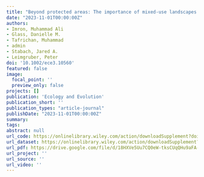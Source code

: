 ```yaml
---
title: "Beyond protected areas: The importance of mixed-use landscapes for the conservation of Sumatran elephants (Elephas maximus sumatranus)"
date: "2023-11-01T00:00:00Z"
authors:
- Imron, Muhammad Ali 
- Glass, Danielle M. 
- Tafrichan, Muhammad 
- admin 
- Stabach, Jared A. 
- Leimgruber, Peter
doi: '10.1002/ece3.10560'
featured: false
image:
  focal_point: ''
  preview_only: false
projects: []
publication: 'Ecology and Evolution'
publication_short: ''
publication_types: "article-journal"
publishDate: "2023-11-01T00:00:00Z"
summary: 
tags: 
abstract: null
url_code: https://onlinelibrary.wiley.com/action/downloadSupplement?doi=10.1002%2Fece3.10560&file=ece310560-sup-0001-Supinfo.docx
url_dataset: https://onlinelibrary.wiley.com/action/downloadSupplement?doi=10.1002%2Fece3.10560&file=ece310560-sup-0001-Supinfo.docx
url_pdf: https://drive.google.com/file/d/18HXVe5Uu7CQ0eW-tksCUqQHu9aFA-n0A/view
url_project: ''
url_source: ''
url_video: ''
---
```



